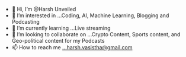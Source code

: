 - 👋 Hi, I’m @Harsh Unveiled
- 👀 I’m interested in ...Coding, AI, Machine Learning, Blogging and Podcasting
- 🌱 I’m currently learning ...Live streaming
- 💞️ I’m looking to collaborate on ...Crypto Content, Sports content, and Geo-political content for my Podcasts
- 📫 How to reach me ...harsh.vasistha@gmail.com

<!---
harshvasistha/harshvasistha is a ✨ special ✨ repository because its `README.md` (this file) appears on your GitHub profile.
You can click the Preview link to take a look at your changes.
--->
